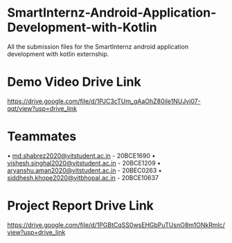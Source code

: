 # SmartInternz-Android-Application-Development-with-Kotlin
All the submission files for the SmartInternz android application development with kotlin externship.

# Demo Video Drive Link
https://drive.google.com/file/d/1PJC3cTUm_gAaOhZ80ile1NUJvj07-qqt/view?usp=drive_link

# Teammates
•	md.shabrez2020@vitstudent.ac.in - 20BCE1690 
•	vishesh.singhal2020@vitstudent.ac.in - 20BCE1209 
•	aryanshu.aman2020@vitstudent.ac.in - 20BEC0263 
•	siddhesh.khope2020@vitbhopal.ac.in - 20BCE10637

# Project Report Drive Link
https://drive.google.com/file/d/1PGBtCqSS0wsEHGbPuTUsnO8m1ONkRmlc/view?usp=drive_link
